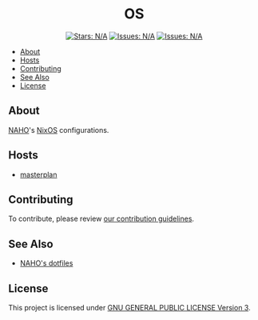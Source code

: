 <h1 align="center">
  OS
</h1>

<p align="center">
  <a href="https://github.com/trueNAHO/os/stargazers"
    ><img
      src="https://img.shields.io/github/stars/trueNAHO/os?colorA=363a4f&colorB=b7bdf8&style=for-the-badge"
      alt="Stars: N/A"
  /></a>
  <a href="https://github.com/trueNAHO/os/issues"
    ><img
      src="https://img.shields.io/github/issues/trueNAHO/os?colorA=363a4f&colorB=f5a97f&style=for-the-badge"
      alt="Issues: N/A"
  /></a>
  <a href="https://github.com/trueNAHO/os/contributors"
    ><img
      src="https://img.shields.io/github/contributors/trueNAHO/os?colorA=363a4f&colorB=a6da95&style=for-the-badge"
      alt="Issues: N/A"
  /></a>
</p>

- [About](#about)
- [Hosts](#hosts)
- [Contributing](#contributing)
- [See Also](#see-also)
- [License](#license)

## About

[NAHO](https://github.com/trueNAHO)'s [NixOS](https://nixos.org) configurations.

## Hosts

- [masterplan](/hosts/masterplan/README.md)

## Contributing

To contribute, please review [our contribution
guidelines](docs/CONTRIBUTING.md).

## See Also

- [NAHO's dotfiles](https://github.com/trueNAHO/dotfiles)

## License

This project is licensed under [GNU GENERAL PUBLIC LICENSE Version 3](LICENSE).
